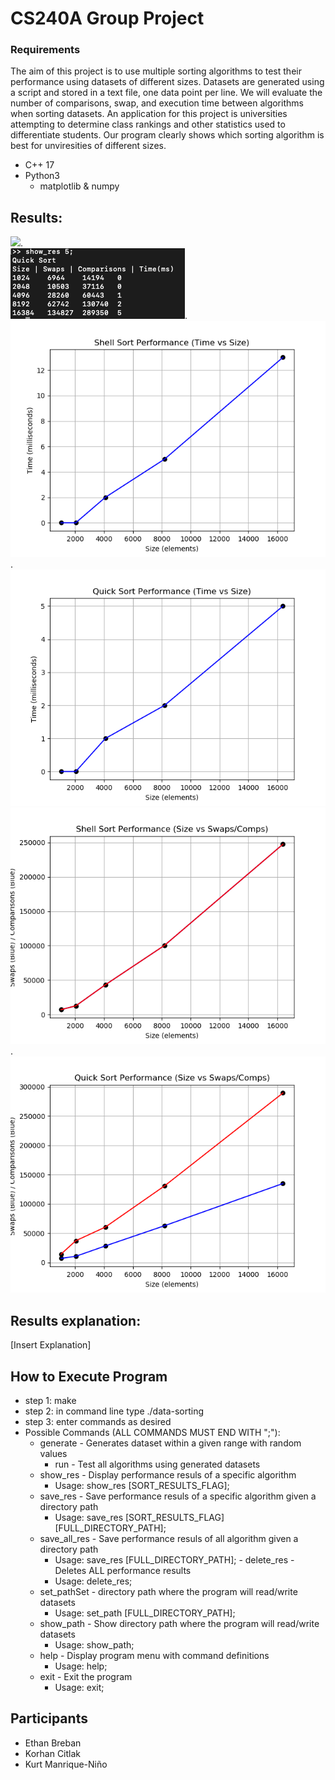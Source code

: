 # CS240A Group Project
### Requirements
The aim of this project is to use multiple sorting algorithms to test their performance using datasets of different sizes. Datasets are generated using a script and stored in a text file, one data point per line. We will evaluate the number of comparisons, swap, and execution time between algorithms when sorting datasets. An application for this project is universities attempting to determine class rankings and other statistics used to differentiate students. Our program clearly shows which sorting algorithm is best for unviresities of different sizes.
- C++ 17
- Python3
  - matplotlib & numpy

## Results:
 ![](/src/Shell_sort_terminal.png).        
 ![](/docs/Quick_sort_terminal.png).
 ![](/docs/shell_sort_time_plot.png).        ![](/docs/quick_sort_time_plot.png)
 ![](/docs/shell_sort_swaps_comps_plot.png). ![](/docs/quick_sort_swaps_comps_plot.png)

## Results explanation:
  [Insert Explanation]
## How to Execute Program
- step 1: make
- step 2: in command line type ./data-sorting
- step 3: enter commands as desired
- Possible Commands (ALL COMMANDS MUST END WITH ";"):
  - generate - Generates dataset within a given range with random values
    - run - Test all algorithms using generated datasets
  - show_res - Display performance resuls of a specific algorithm
    - Usage: show_res [SORT_RESULTS_FLAG];
  - save_res - Save performance resuls of a specific algorithm given a directory path
    - Usage: save_res [SORT_RESULTS_FLAG] [FULL_DIRECTORY_PATH];
  - save_all_res - Save performance resuls of all algorithm given a directory path
    - Usage: save_res [FULL_DIRECTORY_PATH];
  - delete_res - Deletes ALL performance results
    - Usage: delete_res;
  - set_pathSet - directory path where the program will read/write datasets
    - Usage: set_path [FULL_DIRECTORY_PATH];
  - show_path - Show directory path where the program will read/write datasets
    - Usage: show_path;
  - help - Display program menu with command definitions
    - Usage: help;
  - exit - Exit the program
    - Usage: exit;

## Participants
- Ethan Breban 
- Korhan Citlak 
- Kurt Manrique-Niño
